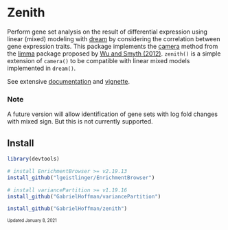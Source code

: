 # Zenith

Perform gene set analysis on the result of differential expression using linear (mixed) modeling with [dream](https://doi.org/10.1093/bioinformatics/btaa687) by considering the correlation between gene expression traits.  This package implements the [camera](https://www.rdocumentation.org/packages/limma/versions/3.28.14/topics/camera) method from the [limma](https://bioconductor.org/packages/limma/) package proposed by [Wu and Smyth (2012)](https://doi.org/10.1093/nar/gks461).  `zenith()` is a simple extension of `camera()` to be compatible with linear mixed models implemented in `dream()`.

See extensive [documentation](https://hoffmg01.u.hpc.mssm.edu/software/zenith/zenith-manual.pdf) and [vignette](https://hoffmg01.u.hpc.mssm.edu/software/zenith/geuvadis.html).


### Note
A future version will allow identification of gene sets with log fold changes with mixed sign. But this is not currently supported.

## Install

```r
library(devtools)

# install EnrichmentBrowser >= v2.19.13
install_github("lgeistlinger/EnrichmentBrowser")

# install variancePartition >= v1.19.16
install_github("GabrielHoffman/variancePartition")

install_github("GabrielHoffman/zenith")
```


<sub><sub>Updated January 8, 2021</sub></sub>

